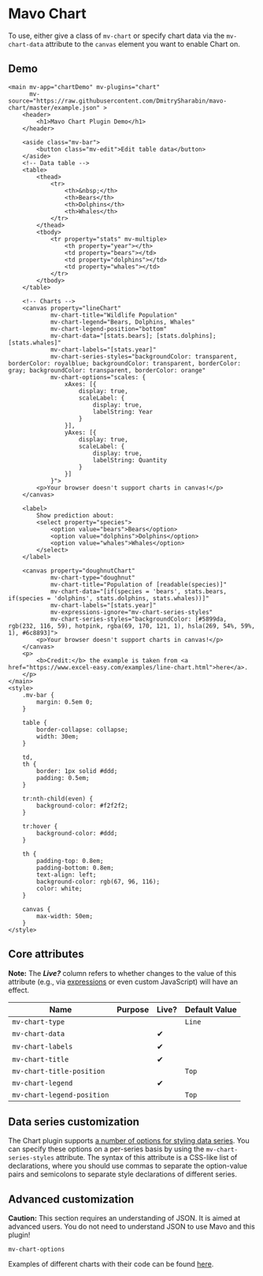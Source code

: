 # Mavo Chart

To use, either give a class of `mv-chart` or specify chart data via the `mv-chart-data` attribute to the `canvas` element you want to enable Chart on.

## Demo

```markup
<main mv-app="chartDemo" mv-plugins="chart"
      mv-source="https://raw.githubusercontent.com/DmitrySharabin/mavo-chart/master/example.json" >
    <header>
        <h1>Mavo Chart Plugin Demo</h1>
    </header>

    <aside class="mv-bar">
        <button class="mv-edit">Edit table data</button>
    </aside>
    <!-- Data table -->
    <table>
        <thead>
            <tr>
                <th>&nbsp;</th>
                <th>Bears</th>
                <th>Dolphins</th>
                <th>Whales</th>
            </tr>
        </thead>
        <tbody>
            <tr property="stats" mv-multiple>
                <th property="year"></th>
                <td property="bears"></td>
                <td property="dolphins"></td>
                <td property="whales"></td>
            </tr>
        </tbody>
    </table>

    <!-- Charts -->
    <canvas property="lineChart"
            mv-chart-title="Wildlife Population"
            mv-chart-legend="Bears, Dolphins, Whales"
            mv-chart-legend-position="bottom"
            mv-chart-data="[stats.bears]; [stats.dolphins]; [stats.whales]"
            mv-chart-labels="[stats.year]"
            mv-chart-series-styles="backgroundColor: transparent, borderColor: royalblue; backgroundColor: transparent, borderColor: gray; backgroundColor: transparent, borderColor: orange"
            mv-chart-options="scales: {
                xAxes: [{
                    display: true,
                    scaleLabel: {
                        display: true,
                        labelString: Year
                    }
                }],
                yAxes: [{
                    display: true,
                    scaleLabel: {
                        display: true,
                        labelString: Quantity
                    }
                }]
            }">
        <p>Your browser doesn't support charts in canvas!</p>
    </canvas>

    <label>
        Show prediction about:
        <select property="species">
            <option value="bears">Bears</option>
            <option value="dolphins">Dolphins</option>
            <option value="whales">Whales</option>
        </select>
    </label>

    <canvas property="doughnutChart"
            mv-chart-type="doughnut"
            mv-chart-title="Population of [readable(species)]"
            mv-chart-data="[if(species = 'bears', stats.bears, if(species = 'dolphins', stats.dolphins, stats.whales))]"
            mv-chart-labels="[stats.year]"
            mv-expressions-ignore="mv-chart-series-styles"
            mv-chart-series-styles="backgroundColor: [#5899da, rgb(232, 116, 59), hotpink, rgba(69, 170, 121, 1), hsla(269, 54%, 59%, 1), #6c8893]">
        <p>Your browser doesn't support charts in canvas!</p>
    </canvas>
    <p>
        <b>Credit:</b> the example is taken from <a href="https://www.excel-easy.com/examples/line-chart.html">here</a>.
    </p>
</main>
<style>
    .mv-bar {
        margin: 0.5em 0;
    }

    table {
        border-collapse: collapse;
        width: 30em;
    }

    td,
    th {
        border: 1px solid #ddd;
        padding: 0.5em;
    }

    tr:nth-child(even) {
        background-color: #f2f2f2;
    }

    tr:hover {
        background-color: #ddd;
    }

    th {
        padding-top: 0.8em;
        padding-bottom: 0.8em;
        text-align: left;
        background-color: rgb(67, 96, 116);
        color: white;
    }

    canvas {
        max-width: 50em;
    }
</style>
```

## Core attributes

**Note:** The ***Live?*** column refers to whether changes to the value of this attribute (e.g., via [expressions](https://mavo.io/docs/expressions) or even custom JavaScript) will have an effect.

| Name                       | Purpose | Live? | Default Value |
|----------------------------|---------|-------|---------------|
| `mv-chart-type`            |         |       | `Line`        |
| `mv-chart-data`            |         | ✔︎     |               |
| `mv-chart-labels`          |         | ✔︎     |               |
| `mv-chart-title`           |         | ✔︎     |               |
| `mv-chart-title-position`  |         |       | `Top`         |
| `mv-chart-legend`          |         | ✔︎     |               |
| `mv-chart-legend-position` |         |       | `Top`         |

## Data series customization

The Chart plugin supports [a number of options for styling data series](https://www.chartjs.org/docs/latest/configuration/elements.html#line-configuration). You can specify these options on a per-series basis by using the `mv-chart-series-styles` attribute.
The syntax of this attribute is a CSS-like list of declarations, where you should use commas to separate the option-value pairs and semicolons to separate style declarations of different series.

## Advanced customization

**Caution:** This section requires an understanding of JSON. It is aimed at advanced users. You do not need to understand JSON to use Mavo and this plugin!

`mv-chart-options`

Examples of different charts with their code can be found [here](https://www.chartjs.org/samples/latest/).
